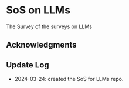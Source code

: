 # SoS on LLMs
The Survey of the surveys on LLMs


## Acknowledgments

## Update Log
* 2024-03-24: created the SoS for LLMs repo.
